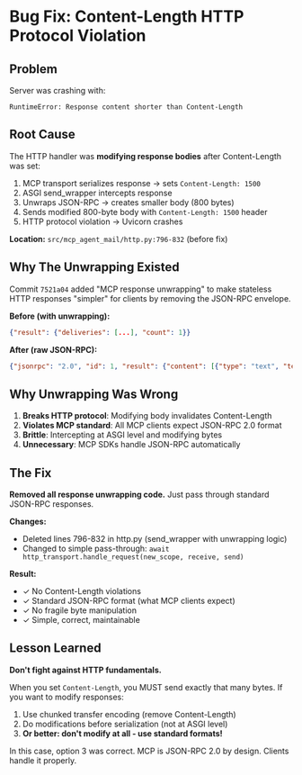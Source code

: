 # Bug Fix: Content-Length HTTP Protocol Violation

## Problem

Server was crashing with:
```
RuntimeError: Response content shorter than Content-Length
```

## Root Cause

The HTTP handler was **modifying response bodies** after Content-Length was set:

1. MCP transport serializes response → sets `Content-Length: 1500`
2. ASGI send_wrapper intercepts response
3. Unwraps JSON-RPC → creates smaller body (800 bytes)
4. Sends modified 800-byte body with `Content-Length: 1500` header
5. HTTP protocol violation → Uvicorn crashes

**Location:** `src/mcp_agent_mail/http.py:796-832` (before fix)

## Why The Unwrapping Existed

Commit `7521a04` added "MCP response unwrapping" to make stateless HTTP responses "simpler" for clients by removing the JSON-RPC envelope.

**Before (with unwrapping):**
```json
{"result": {"deliveries": [...], "count": 1}}
```

**After (raw JSON-RPC):**
```json
{"jsonrpc": "2.0", "id": 1, "result": {"content": [{"type": "text", "text": "{...}"}]}}
```

## Why Unwrapping Was Wrong

1. **Breaks HTTP protocol**: Modifying body invalidates Content-Length
2. **Violates MCP standard**: All MCP clients expect JSON-RPC 2.0 format
3. **Brittle**: Intercepting at ASGI level and modifying bytes
4. **Unnecessary**: MCP SDKs handle JSON-RPC automatically

## The Fix

**Removed all response unwrapping code.** Just pass through standard JSON-RPC responses.

**Changes:**
- Deleted lines 796-832 in http.py (send_wrapper with unwrapping logic)
- Changed to simple pass-through: `await http_transport.handle_request(new_scope, receive, send)`

**Result:**
- ✓ No Content-Length violations
- ✓ Standard JSON-RPC format (what MCP clients expect)
- ✓ No fragile byte manipulation
- ✓ Simple, correct, maintainable

## Lesson Learned

**Don't fight against HTTP fundamentals.**

When you set `Content-Length`, you MUST send exactly that many bytes. If you want to modify responses:
1. Use chunked transfer encoding (remove Content-Length)
2. Do modifications before serialization (not at ASGI level)
3. **Or better: don't modify at all - use standard formats!**

In this case, option 3 was correct. MCP is JSON-RPC 2.0 by design. Clients handle it properly.
